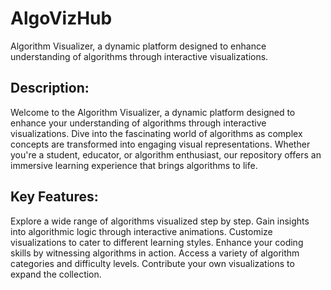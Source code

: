 # AlgoVizHub
Algorithm Visualizer, a dynamic platform designed to enhance  understanding of algorithms through interactive visualizations.

## Description:
Welcome to the Algorithm Visualizer, a dynamic platform designed to enhance your understanding of algorithms through interactive visualizations. Dive into the fascinating world of algorithms as complex concepts are transformed into engaging visual representations. Whether you're a student, educator, or algorithm enthusiast, our repository offers an immersive learning experience that brings algorithms to life.

## Key Features:

Explore a wide range of algorithms visualized step by step.
Gain insights into algorithmic logic through interactive animations.
Customize visualizations to cater to different learning styles.
Enhance your coding skills by witnessing algorithms in action.
Access a variety of algorithm categories and difficulty levels.
Contribute your own visualizations to expand the collection.
